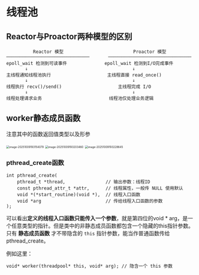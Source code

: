 # 线程池

## Reactor与Proactor两种模型的区别

              Reactor 模型                          Proactor 模型
    ───────────────────────────────       ───────────────────────────────
    epoll_wait 检测到可读事件              epoll_wait 检测到I/O完成事件
           ↓                                       ↓
    主线程通知线程池执行                     主线程直接 read_once()
           ↓                                       ↓
    线程执行 recv()/send()                     主线程完成 I/O
           ↓                                       ↓
    线程处理请求业务                         线程池仅处理业务逻辑
    




## worker静态成员函数

注意其中的函数返回值类型以及形参

<img src="C:\Users\王者荣耀\AppData\Roaming\Typora\typora-user-images\image-20251009193154079.png" alt="image-20251009193154079" style="zoom:50%;" />

<img src="C:\Users\王者荣耀\AppData\Roaming\Typora\typora-user-images\image-20251009193203460.png" alt="image-20251009193203460" style="zoom:50%;" />

<img src="C:\Users\王者荣耀\AppData\Roaming\Typora\typora-user-images\image-20251009193228645.png" alt="image-20251009193228645" style="zoom:50%;" />

### pthread_create函数

```
int pthread_create(
    pthread_t *thread,               // 输出参数：线程ID
    const pthread_attr_t *attr,      // 线程属性，一般传 NULL 使用默认
    void *(*start_routine)(void *),  // 线程入口函数
    void *arg                        // 传给线程入口函数的参数
);

```

可以看出**定义的线程入口函数只能传入一个参数**，就是第四位的void * arg，是一个任意类型的指针。但是类中的非静态成员函数都包含一个隐藏的this指针参数。只有 **静态成员函数** 才不带隐含的 `this` 指针参数，能当作普通函数传给 pthread_create。

例如这里：

```
void* worker(threadpool* this, void* arg); // 隐含一个 this 参数
```